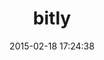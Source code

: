 ---
layout: post
title:  "bitly"
repo:   "philnash/bitly"
date:   2015-02-18 17:24:38
gemurl: http://github.com/philnash/bitly
---